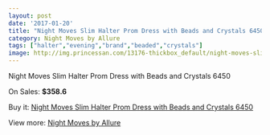 ```yaml
---
layout: post
date: '2017-01-20'
title: "Night Moves Slim Halter Prom Dress with Beads and Crystals 6450"
category: Night Moves by Allure
tags: ["halter","evening","brand","beaded","crystals"]
image: http://img.princessan.com/13176-thickbox_default/night-moves-slim-halter-prom-dress-with-beads-and-crystals-6450.jpg
---
```

Night Moves Slim Halter Prom Dress with Beads and Crystals 6450

On Sales: **$358.6**
<a href="https://www.princessan.com/en/night-moves-by-allure/6230-night-moves-slim-halter-prom-dress-with-beads-and-crystals-6450.html"><amp-img layout="responsive" width="600" height="600" src="//img.princessan.com/13176-thickbox_default/night-moves-slim-halter-prom-dress-with-beads-and-crystals-6450.jpg" alt="Night Moves Slim Halter Prom Dress with Beads and Crystals 6450 0" /></a>
<a href="https://www.princessan.com/en/night-moves-by-allure/6230-night-moves-slim-halter-prom-dress-with-beads-and-crystals-6450.html"><amp-img layout="responsive" width="600" height="600" src="//img.princessan.com/13180-thickbox_default/night-moves-slim-halter-prom-dress-with-beads-and-crystals-6450.jpg" alt="Night Moves Slim Halter Prom Dress with Beads and Crystals 6450 1" /></a>
<a href="https://www.princessan.com/en/night-moves-by-allure/6230-night-moves-slim-halter-prom-dress-with-beads-and-crystals-6450.html"><amp-img layout="responsive" width="600" height="600" src="//img.princessan.com/13179-thickbox_default/night-moves-slim-halter-prom-dress-with-beads-and-crystals-6450.jpg" alt="Night Moves Slim Halter Prom Dress with Beads and Crystals 6450 2" /></a>
<a href="https://www.princessan.com/en/night-moves-by-allure/6230-night-moves-slim-halter-prom-dress-with-beads-and-crystals-6450.html"><amp-img layout="responsive" width="600" height="600" src="//img.princessan.com/13178-thickbox_default/night-moves-slim-halter-prom-dress-with-beads-and-crystals-6450.jpg" alt="Night Moves Slim Halter Prom Dress with Beads and Crystals 6450 3" /></a>
<a href="https://www.princessan.com/en/night-moves-by-allure/6230-night-moves-slim-halter-prom-dress-with-beads-and-crystals-6450.html"><amp-img layout="responsive" width="600" height="600" src="//img.princessan.com/13177-thickbox_default/night-moves-slim-halter-prom-dress-with-beads-and-crystals-6450.jpg" alt="Night Moves Slim Halter Prom Dress with Beads and Crystals 6450 4" /></a>

Buy it: [Night Moves Slim Halter Prom Dress with Beads and Crystals 6450](https://www.princessan.com/en/night-moves-by-allure/6230-night-moves-slim-halter-prom-dress-with-beads-and-crystals-6450.html "Night Moves Slim Halter Prom Dress with Beads and Crystals 6450")

View more: [Night Moves by Allure](https://www.princessan.com/en/49-night-moves-by-allure "Night Moves by Allure")